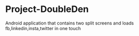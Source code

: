 # Project-DoubleDen
Android application that contains two split screens and loads fb,linkedin,insta,twitter in one touch 
